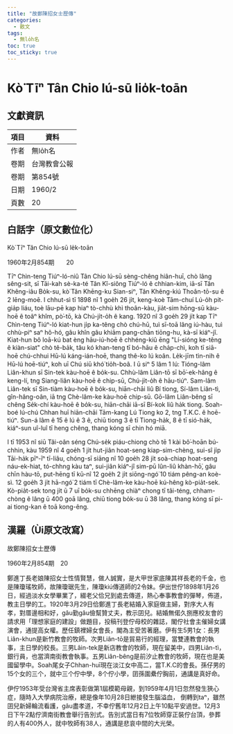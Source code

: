 ```yaml
---
title: "故鄭陳招女士歷傳"
categories:
  - 散文
tags:
  - 無lo̍h名
toc: true
toc_sticky: true
---
```


# Kò͘ Tīⁿ Tân Chio lú-sū lio̍k-toān

## 文獻資訊

| 項目 | 資料 |
|---|---|
| 作者 | 無lo̍h名 |
| 卷期 | 台灣教會公報 |
| 卷期 | 第854號 |
| 日期 | 1960/2 |
| 頁數 | 20 |

## 白話字（原文數位化）

Kò͘ Tīⁿ Tân Chio lú-sū le̍k-toān

1960年2月854期       20

Tīⁿ Chìn-teng Tiúⁿ-ló-niû Tân Chio lú-sū sèng-chêng hiân-huī, chò lâng sêng-sit, sī Tāi-kah sè-ka-té Tân Kî-siông Tiúⁿ-ló ê chhian-kim, iā-sī Tân Khêng-iâu Bo̍k-su, kò͘ Tân Khēng-ku Sian-siⁿ, Tân Khêng-kiú Thoân-tō-su ê 2 lēng-moē. I chhut-sì tī 1898 nî 1 goe̍h 26 ji̍t, keng-koè Tām-chuí Lú-o̍h pit-gia̍p liáu, toè lāu-pē kap hiaⁿ tò-chhù khì thoân-kàu, jia̍t-sim hōng-sū kàu-hoē ê toâⁿ khîm, pò͘-tō, kà Chú-ji̍t-o̍h ê kang. 1920 nî 3 goe̍h 29 ji̍t kap Tīⁿ Chìn-teng Tiúⁿ-ló kiat-hun ji̍p ka-têng chò chú-hū, tuì sī-toā lâng iú-hàu, tuì chhù-piⁿ saⁿ hô-hó, gâu khîn gâu khiām pang-chān tiōng-hu, kà-sī kiáⁿ-jî. Kiat-hun bô loā-kú bat èng hāu-iú-hoē ê chhéng-kiû ēng "Lí-sióng ke-têng ê kiàn-siat" chò tê-ba̍k, tâu kó khan-teng tī bó-hāu ê cha̍p-chì, koh tī siā-hoē chú-chhui Hū-lú káng-ián-hoē, thang thê-ko lú koân. Le̍k-jīm tìn-nih ê Hū-lú hoē-tiúⁿ, koh uī Chú siū khó͘ tio̍h-boâ. I ū siⁿ 5 lâm 1 lú: Tióng-lâm Liân-khun sī Sin-tek kàu-hoē ê bo̍k-su. Chhù-lâm Liân-tō sī bō͘-ek-hâng ê keng-lí, tng Siang-liân kàu-hoē ê chip-sū, Chú-ji̍t-o̍h ê hāu-tiúⁿ. Sam-lâm Liân-tek sī Sin-tiàm kàu-hoē ê bo̍k-su, hiān-chāi liû Bí tiong, Sí-lâm Liân-tì, gîn-hâng-oân, iā tng Chè-lâm-ke kàu-hoē chip-sū. Gō-lâm Liân-bêng sī chêng Se̍k-chí kàu-hoē ê bo̍k-su, hiān-chāi iā-sī Bí-kok liû ha̍k tiong. Soah-boé lú-chú Chhan huī hiān-chāi Tām-kang Lú Tiong ko 2, tng T.K.C. ê hoē-tiúⁿ. Sun-á lâm ê 15 ê lú ê 3 ê, chiū tiong 3 ê tī Tiong-ha̍k, 8 ê tī sió-ha̍k, kiáⁿ-sun uî-luî tī heng chêng, thang kóng sī chin hó miā.

I tī 1953 nî siū Tâi-oân séng Chú-se̍k piáu-chiong chò tē 1 kài bô͘-hoān bú-chhin, kàu 1959 nî 4 goe̍h 1 ji̍t hut-jiân hoat-seng kiap-sim-chèng, sui-sî ji̍p Tāi-ha̍k pīⁿ-īⁿ tī-liâu, chóng-sī siāng nî 10 goe̍h 28 ji̍t soà-chiap hoat-seng náu-ek-hiat, tó-chhng kàu taⁿ, sui-jiân kiáⁿ-jî sim-pū lûn-liû khàn-hō͘, gâu chīn hàu-tō, put-hēng tī kū-nî 12 goe̍h 2 ji̍t siōng-ngó͘ 10 tiám pêng-an koè-sì. 12 goe̍h 3 ji̍t hā-ngó͘ 2 tiám tī Chè-lâm-ke kàu-hoē kú-hêng kò-pia̍t-sek. Kò-pia̍t-sek tong ji̍t ū 7 uī bo̍k-su chhēng chiàⁿ chong tī tâi-téng, chham-chòng ê lâng ū 400 goā lâng, chiū tiong bo̍k-su ū 38 lâng, thang kóng sī pi-ai tiong-kan ê toā kong-êng.

## 漢羅（Ùi原文改寫）

故鄭陳招女士歷傳

1960年2月854期　20

鄭進丁長老娘陳招女士性情賢慧，做人誠實，是大甲世家底陳其祥長老的千金，也是陳瓊瑤牧師，故陳瓊琚先生，陳瓊kiú傳道師的2令妹。伊出世佇1898年1月26日，經過淡水女學畢業了，綴老父佮兄到處去傳道，熱心奉事教會的彈琴，佈道，教主日學的工。1920年3月29日佮鄭進丁長老結婚入家庭做主婦，對序大人有孝，對厝邊相和好，gâu勤gâu儉幫贊丈夫，教示囝兒。結婚無偌久捌應校友會的請求用「理想家庭的建設」做題目，投稿刊登佇母校的雜誌，閣佇社會主催婦女講演會，通提高女權。歷任鎮裡婦女會長，閣為主受苦著磨。伊有生5男1女：長男Liân-khun是新竹教會的牧師。次男Liân-tō是貿易行的經理，當雙連教會的執事，主日學的校長。三男Lâin-tek是新店教會的牧師，現在留美中，四男Liân-tì，銀行員，也當濟南街教會執事。五男Liân-bêng是前汐止教會的牧師，現在也是美國留學中。Soah尾女子Chhan-huī現在淡江女中高二，當T.K.C的會長。孫仔男的15个女的三个，就中三个佇中學，8个佇小學，囝孫圍纍佇胸前，通講是真好命。

伊佇1953年受台灣省主席表彰做第1屆模範母親，到1959年4月1日忽然發生狹心症，隨時入大學病院治療，總是像年10月28日紲接發生腦溢血， 倒轉到taⁿ，雖然囝兒新婦輪流看護，gâu盡孝道，不幸佇舊年12月2日上午10點平安過世。12月3日下午2點佇濟南街教會舉行告別式。告別式當日有7位牧師穿正裝佇台頂，參葬的人有400外人，就中牧師有38人，通講是悲哀中間的大光榮。
